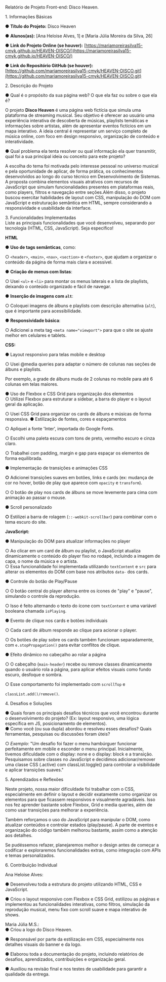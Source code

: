 Relatório de Projeto Front-end: Disco Heaven. 

1\. Informações Básicas 

● **Título do Projeto:** Disco Heaven 

● **Alunos(as):** \[Ana Heloise Alves, 1\] e \[Maria Júlia Moreira da Silva, 26\] 

● **Link do Projeto Online (se houver):** [https://mariamoreirasilva15-cmyk.github.io/HEAVEN-DISCO/](https://mariamoreirasilva15-cmyk.github.io/HEAVEN-DISCO/)

● **Link do Repositório GitHub (se houver):** [https://github.com/mariamoreirasilva15-cmyk/HEAVEN-DISCO.git](https://github.com/mariamoreirasilva15-cmyk/HEAVEN-DISCO.git)

2\. Descrição do Projeto 

● Qual é o propósito da sua página web? O que ela faz ou sobre o que ela é? 

O projeto **Disco Heaven** é uma página web fictícia que simula uma plataforma de streaming musical. Seu objetivo é oferecer ao usuário uma experiência interativa de descoberta de músicas, playlists temáticas e informações sobre artistas, além de apresentar eventos fictícios em um mapa interativo. A ideia central é representar um serviço completo de música online, com foco em design responsivo, organização de conteúdo e interatividade. 

● Qual problema ela tenta resolver ou qual informação ela quer transmitir, qual foi a sua principal ideia ou conceito para este projeto? 

A escolha do tema foi motivada pelo interesse pessoal no universo musical e pela oportunidade de aplicar, de forma prática, os conhecimentos desenvolvidos ao longo do curso técnico em Desenvolvimento de Sistemas. A proposta combina elementos visuais atrativos com recursos de JavaScript que simulam funcionalidades presentes em plataformas reais, como players, filtros e navegação entre seções.Além disso, o projeto buscou exercitar habilidades de layout com CSS, manipulação do DOM com JavaScript e estruturação semântica em HTML, sempre considerando a responsividade e usabilidade da interface. 

3\. Funcionalidades Implementadas  
Liste as principais funcionalidades que você desenvolveu, separando por tecnologia (HTML, CSS, JavaScript). Seja específico\! 

**HTML** 

● **Uso de tags semânticas**, como: 

○ `<header>`, `<main>`, `<nav>`, `<section>` e `<footer>`, que ajudam a organizar o conteúdo da página de forma mais clara e acessível. 

● **Criação de menus com listas**: 

○ Usei `<ul>` e `<li>` para montar os menus laterais e a lista de playlists, deixando o conteúdo organizado e fácil de navegar. 

● **Inserção de imagens com `alt`**: 

○ Coloquei imagens de álbuns e playlists com descrição alternativa (`alt`), que é importante para acessibilidade. 

● **Responsividade básica**: 

○ Adicionei a meta tag `<meta name="viewport">` para que o site se ajuste melhor em celulares e tablets. 

**CSS:** 

● Layout responsivo para telas mobile e desktop 

○ Usei @media queries para adaptar o número de colunas nas seções de álbuns e playlists. 

Por exemplo, a grade de álbuns muda de 2 colunas no mobile para até 6 colunas em telas maiores. 

● Uso de Flexbox e CSS Grid para organização dos elementos  
○ Utilizei Flexbox para estruturar a sidebar, a barra do player e o layout geral da aplicação. 

○ Usei CSS Grid para organizar os cards de álbuns e músicas de forma responsiva. ● Estilização de fontes, cores e espaçamentos 

○ Apliquei a fonte 'Inter', importada do Google Fonts. 

○ Escolhi uma paleta escura com tons de preto, vermelho escuro e cinza claro. 

○ Trabalhei com padding, margin e gap para espaçar os elementos de forma equilibrada. 

● Implementação de transições e animações CSS 

**○** Adicionei transições suaves em botões, links e cards (ex: mudança de cor no hover, botão de play que aparece com `opacity` e `transform`). 

○ O botão de play nos cards de álbuns se move levemente para cima com animação ao passar o mouse. 

● Scroll personalizado 

**○** Estilizei a barra de rolagem (`::-webkit-scrollbar`) para combinar com o tema escuro do site. 

**JavaScript:** 

● Manipulação do DOM para atualizar informações no player 

○ Ao clicar em um card de álbum ou playlist, o JavaScript atualiza dinamicamente o conteúdo do player fixo no rodapé, incluindo a imagem de capa, o nome da música e o artista.  
○ Essa funcionalidade foi implementada utilizando `textContent` e `src` para alterar os elementos do DOM com base nos atributos `data-` dos cards. 

● Controle do botão de Play/Pause 

○ O botão central do player alterna entre os ícones de "play" e "pause", simulando o controle da reprodução. 

○ Isso é feito alternando o texto do ícone com `textContent` e uma variável booleana chamada `isPlaying`. 

● Evento de clique nos cards e botões individuais 

○ Cada card de álbum responde ao clique para acionar o player. 

○ Os botões de play sobre os cards também funcionam separadamente, com `e.stopPropagation()` para evitar conflitos de clique. 

● Efeito dinâmico no cabeçalho ao rolar a página 

○ O cabeçalho (`main-header`) recebe ou remove classes dinamicamente quando o usuário rola a página, para aplicar efeitos visuais como fundo escuro, desfoque e sombra. 

○ Esse comportamento foi implementado com `scrollTop` e 

`classList.add()/remove()`. 

4\. Desafios e Soluções 

● Quais foram os principais desafios técnicos que você encontrou durante o desenvolvimento do projeto? (Ex: layout responsivo, uma lógica específica em JS, posicionamento de elementos).  
● Como você (ou sua dupla) abordou e resolveu esses desafios? Quais ferramentas, pesquisas ou discussões foram úteis? 

○ *Exemplo:* "Um desafio foi fazer o menu hambúrguer funcionar perfeitamente em mobile e esconder o menu principal. Inicialmente, tivemos dificuldade com o display: none e o display: block e a transição. Pesquisamos sobre classes no JavaScript e decidimos adicionar/remover uma classe CSS (.active) com classList.toggle() para controlar a visibilidade e aplicar transições suaves." 

5\. Aprendizados e Reflexões 

Neste projeto, nossa maior dificuldade foi trabalhar com o CSS, especialmente em definir o layout e decidir exatamente como organizar os elementos para que ficassem responsivos e visualmente agradáveis. Isso nos fez aprender bastante sobre Flexbox, Grid e media queries, além de como usar transições para melhorar a experiência. 

Também reforçamos o uso do JavaScript para manipular o DOM, como atualizar conteúdos e controlar estados (play/pause). A parte de eventos e organização do código também melhorou bastante, assim como a atenção aos detalhes. 

Se pudéssemos refazer, planejaremos melhor o design antes de começar a codificar e exploraremos funcionalidades extras, como integração com APIs e temas personalizados. 

6\. Contribuição Individual 

Ana Heloise Alves: 

● Desenvolveu toda a estrutura do projeto utilizando HTML, CSS e JavaScript. 

● Criou o layout responsivo com Flexbox e CSS Grid, estilizou as páginas e implementou as funcionalidades interativas, como filtros, simulação da reprodução musical, menu fixo com scroll suave e mapa interativo de shows. 

Maria Júlia M.S.:  
● Criou a logo do Disco Heaven. 

● Responsável por parte da estilização em CSS, especialmente nos detalhes visuais do banner e da logo. 

● Elaborou toda a documentação do projeto, incluindo relatórios de desafios, aprendizados, contribuições e organização geral. 

● Auxiliou na revisão final e nos testes de usabilidade para garantir a qualidade da entrega.